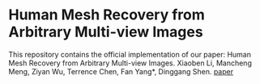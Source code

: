 # Human Mesh Recovery from Arbitrary Multi-view Images

This repository contains the official implementation of our paper: Human Mesh Recovery from Arbitrary Multi-view Images. Xiaoben Li, Mancheng Meng, Ziyan Wu, Terrence Chen, Fan Yang*, Dinggang Shen. [paper](https://arxiv.org/abs/2403.12434)
